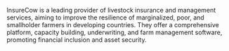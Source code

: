 InsureCow is a leading provider of livestock insurance and management services, aiming to improve the resilience of marginalized, poor, and smallholder farmers in developing countries. They offer a comprehensive platform, capacity building, underwriting, and farm management software, promoting financial inclusion and asset security.
